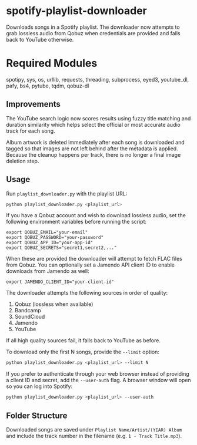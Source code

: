 # spotify-playlist-downloader
Downloads songs in a Spotify playlist. The downloader now attempts to grab
lossless audio from Qobuz when credentials are provided and falls back to
YouTube otherwise.

# Required Modules
spotipy, sys, os, urllib, requests, threading, subprocess, eyed3, youtube_dl,
pafy, bs4, pytube, tqdm, qobuz-dl

## Improvements
The YouTube search logic now scores results using fuzzy title matching and
duration similarity which helps select the official or most accurate audio
track for each song.

Album artwork is deleted immediately after each song is downloaded and tagged
so that images are not left behind after the metadata is applied. Because the
cleanup happens per track, there is no longer a final image deletion step.

## Usage

Run `playlist_downloader.py` with the playlist URL:

```bash
python playlist_downloader.py <playlist_url>
```

If you have a Qobuz account and wish to download lossless audio, set the
following environment variables before running the script:

```
export QOBUZ_EMAIL="your-email"
export QOBUZ_PASSWORD="your-password"
export QOBUZ_APP_ID="your-app-id"
export QOBUZ_SECRETS="secret1,secret2,..."
```

When these are provided the downloader will attempt to fetch FLAC files from
Qobuz. You can optionally set a Jamendo API client ID to enable downloads from
Jamendo as well:

```
export JAMENDO_CLIENT_ID="your-client-id"
```

The downloader attempts the following sources in order of quality:
1. Qobuz (lossless when available)
2. Bandcamp
3. SoundCloud
4. Jamendo
5. YouTube

If all high quality sources fail, it falls back to YouTube as before.

To download only the first N songs, provide the `--limit` option:

```bash
python playlist_downloader.py <playlist_url> --limit N
```

If you prefer to authenticate through your web browser instead of providing a
client ID and secret, add the `--user-auth` flag. A browser window will open so
you can log into Spotify:

```bash
python playlist_downloader.py <playlist_url> --user-auth
```

## Folder Structure
Downloaded songs are saved under `Playlist Name/Artist/(YEAR) Album` and include the track number in the filename (e.g. `1 - Track Title.mp3`).
